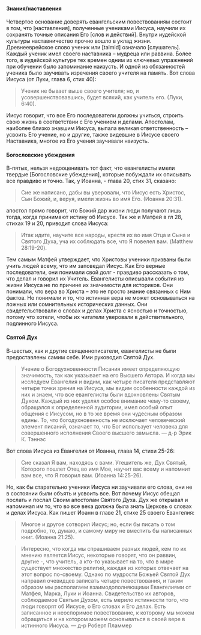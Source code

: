 #### Знания/наставления

Четвертое основание доверять евангельским повествованиям состоит в том, что [наставления], полученные учениками Иисуса, научили их сохранять точные описания Его [слов и действий].Внутри иудейской культуры наставничество прочно вошло в уклад жизни. Древнееврейское слово ученик или [talmid] означало [слушатель]. Каждый ученик имел своего наставника – мудреца или раввина. Более того, в иудейской культуре тех времен одним из ключевых упражнений при обучении было запоминание наизусть. И одной из обязанностей ученика было заучивать изречения своего учителя на память.Вот слова Иисуса (от Луки, глава 6, стих 40):

> Ученик не бывает выше своего учителя; но, и усовершенствовавшись, будет всякий, как учитель его.(Луки, 6:40).

Иисус говорит, что все Его последователи должны учиться, строить свою жизнь в соответствии с Его учением и делами.Апостолам, наиболее близко знавшим Иисуса, выпала великая ответственность – усвоить Его учение, но и другие, также видевшие в Иисусе своего Наставника, многое из Его учения заучивали наизусть.


#### Богословские убеждения

В-пятых, нельзя недооценивать тот факт, что евангелисты имели твердые [Богословские убеждения], которые побуждали их описывать все правдиво и точно.Так, у Иоанна, - глава 20, стих 31, сказано:

> Сие же написано, дабы вы уверовали, что Иисус есть Христос, Сын Божий, и, веруя, имели жизнь во имя Его. (Иоанна 20:31).

апостол прямо говорит, что Божий дар жизни люди получают лишь тогда, когда принимают истину об Иисусе.Так же и Матфей в гл 28, стихах 19 и 20, приводит слова Иисуса:

> Итак идите, научите все народы, крестя их во имя Отца и Сына и Святого Духа, уча их соблюдать все, что Я повелел вам.(Matthew 28:19-20).

Тем самым Матфей утверждает, что Христовы ученики призваны были учить людей всему, что им заповедал Иисус. Как Его верные последователи, они понимали свой долг - правдиво рассказать о том, что делал и говорил их Учитель.Евангелисты описывали события из жизни Иисуса не по причине их значимости для историков. Они понимали, что вера во Христа – это не просто знание связанных с Ним фактов. Но понимали и то, что истинная вера не может основываться на ложных или сомнительных исторических данных. Они свидетельствовали о словах и делах Христа с ясностью и точностью, потому что хотели, чтобы их читатели уверовали в действительного, подлинного Иисуса.


#### Святой Дух

В-шестых, как и другие священнописатели, евангелисты не были предоставлены самим себе. Ими руководил Святой Дух.

> Учение о Богодухновенности Писания имеет определяющую значимость, так как указывает на его Высшего Автора. И когда мы исследуем Евангелия и видим, как четыре писателя представляют четыре точки зрения на Иисуса, мы видим особенности каждой из них и знаем, что все евангелисты были вдохновлены Святым Духом. Каждый из них уделял особое внимание чему-то своему, обращался к определенной аудитории, имел особый опыт общения с Иисусом, но в то же время они чудесным образом едины. То, что богодухновенность не исключает человеческий элемент писаний, означает то, что Бог использует человека для совершенного исполнения Своего высшего замысла. — д-р Эрик К. Тэннэс

Вот слова Иисуса из Евангелия от Иоанна, глава 14, стихи 25-26:

> Сие сказал Я вам, находясь с вами. Утешитель же, Дух Святый, Которого пошлет Отец во имя Мое, научит вас всему и напомнит вам все, что Я говорил вам. (Иоанна 14:25-26).

Но, как бы старательно ученики Иисуса ни заучивали его слова, они не в состоянии были объять и усвоить все. Вот почему Иисус обещал послать и послал Своим апостолам Святого Духа. Дух же открывал и напоминал им то, что во все века должна была знать Церковь о словах и делах Иисуса.Как пишет Иоанн в главе 21, стихе 25 своего Евангелия:

> Многое и другое сотворил Иисус; но, если бы писать о том подробно, то, думаю, и самому миру не вместить бы написанных книг. (Иоанна 21:25).


> Интересно, что когда мы спрашиваем разных людей, кем по их мнению является Иисус, некоторые говорят, что он раввин, другие -, что учитель, а кто-то указывает на то, что в мире существует множество религий, каждая из которых отвечает на этот вопрос по-своему. Однако по мудрости Божьей Святой Дух направил очевидцев записать четыре повествования, и таким образом мы располагаем взаимодополняющими Евангелиями от Матфея, Марка, Луки и Иоанна. Свидетельство их авторов, соблюдаемое Святым Духом, есть мерило истинности того, что люди говорят об Иисусе, о Его словах и Его делах. Есть записанное и неоспоримое повествование, к которому мы можем обращаться и на котором можем основываться в своей вере в истинного Иисуса. 
> — д-р Роберт Пламмер
